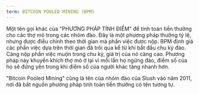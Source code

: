 ```yaml
---
term: BITCOIN POOLED MINING (BPM)
---
```


Một tên gọi khác của "PHƯƠNG PHÁP TÍNH ĐIỂM" để tính toán tiền thưởng cho các thợ mỏ trong các nhóm đào. Đây là một phương pháp thưởng tỷ lệ, nhưng được điều chỉnh theo thời gian mà phần việc được nộp. BPM định giá các phần việc dựa trên thời gian đã trôi qua kể từ khi bắt đầu chu kỳ đào. Càng nộp phần việc muộn trong chu kỳ, giá trị của nó càng cao. Phương pháp này khuyến khích thợ mỏ ở lại vì mỗi lần họ ngừng đào, điểm số của họ sẽ đứng yên trong khi điểm số của người khác tăng nhanh hơn.

"Bitcoin Pooled Mining" cũng là tên của nhóm đào của Slush vào năm 2011, nơi đã bắt nguồn phương pháp tính toán tiền thưởng có tên tương tự.
